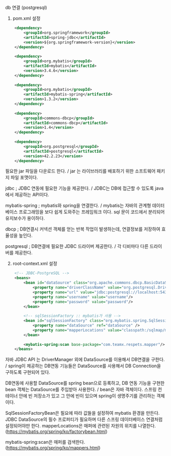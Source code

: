 db 연결 (postgresql)

1. pom.xml 설정

```xml
	<dependency>
        <groupId>org.springframework</groupId>
        <artifactId>spring-jdbc</artifactId>
        <version>${org.springframework-version}</version>
    </dependency>
    
    <dependency>
        <groupId>org.mybatis</groupId>
        <artifactId>mybatis</artifactId>
        <version>3.4.6</version>
    </dependency>
    
    <dependency>
        <groupId>org.mybatis</groupId>
        <artifactId>mybatis-spring</artifactId>
        <version>1.3.2</version>
    </dependency>
		
	<dependency>
	    <groupId>commons-dbcp</groupId>
	    <artifactId>commons-dbcp</artifactId>
	    <version>1.4</version>
	</dependency>
	
    <dependency>
	    <groupId>org.postgresql</groupId>
	    <artifactId>postgresql</artifactId>
	    <version>42.2.23</version>
	</dependency>
```
필요한 jar 파일을 다운로드 한다. / jar 는 라이브러리를 배포하기 위한 소프트웨어 패키지 파일 포맷이다.

jdbc ; JDBC 연동에 필요한 기능을 제공한다. / JDBC는 DB에 접근할 수 있도록 java에서 제공하는 API이다.

mybatis-spring ; mybatis와 spring을 연결한다. / mybatis는 자바의 관계형 데이터 베이스 프로그래밍을 보다 쉽게 도와주는 프레임워크 이다. sql 문이 코드에서 분리되어 유지보수가 용이하다.

dbcp ; DB연결시 커넥션 객체를 얻는 반복 작업이 발생하는데, 연결정보를 저장하여 효율성을 높인다.

postgresql ; DB연결에 필요한 JDBC 드라이버 제공한다. / 각 디비마다 다른 드라이버를 제공한다.



2. root-context.xml 설정

```xml
	<!-- JDBC-PostgreSQL -->
	<beans>
		<bean id="dataSource" class="org.apache.commons.dbcp.BasicDataSource" destroy-method="close">
	        <property name="driverClassName" value="org.postgresql.Driver"/>
	        <property name="url" value="jdbc:postgresql://localhost:5432/dbname" />
	        <property name="username" value="username"/>
	        <property name="password" value="password"/>
	    </bean>
        
        <!-- sqlSessionFactory :: mybatis가 사용 -->
        <bean id="sqlSessionFactory" class="org.mybatis.spring.SqlSessionFactoryBean">
            <property name="dataSource" ref="dataSource" />
            <property name="mapperLocations" value="classpath:/sqlmap/mappers/*.xml" />
        </bean>
	
 		<mybatis-spring:scan base-package="com.teamx.respets.mapper"/> 
	</beans>
```
자바 JDBC API 는 DriverManager 외에 DataSource를 이용해서 DB연결을 구한다. / spring이 제공하는 DB연동 기능들은 DataSource를 사용해서 DB Connection을 구하도록 구현되어 있다.

DB연동에 사용할 DataSource를 spring bean으로 등록하고, DB 연동 기능을 구현한 bean 객체는 DataSource를 주입받아 사용한다. / bean은 자바 객체이다. 스프링 컨테이너 안에 빈 저장소가 있고 그 안에 빈이 있으며 spring이 생명주기를 관리하는 객체이다.  

SqlSessionFactoryBean은 필요에 따라 값들을 설정하여 mybatis 환경을 만든다. JDBC DataSource의 필수 프로퍼티가 필요하며 다른 스프링 데이터베이스 연결처럼 설정되어야만 한다. mapperLocations은 매퍼에 관련된 자원의 위치를 나열한다.  (https://mybatis.org/spring/ko/factorybean.html)

mybatis-spring:scan은 매퍼를 검색한다. (https://mybatis.org/spring/ko/mappers.html)